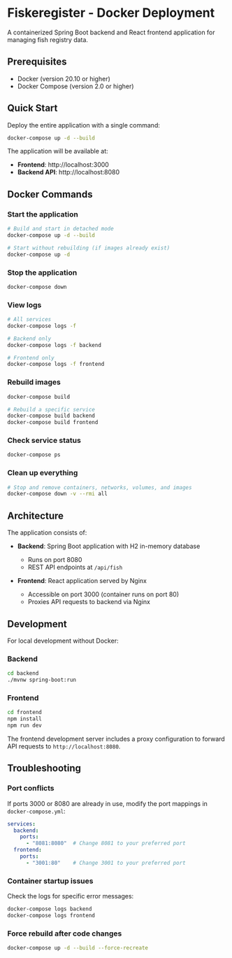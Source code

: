 # Fiskeregister - Docker Deployment

A containerized Spring Boot backend and React frontend application for managing fish registry data.

## Prerequisites

- Docker (version 20.10 or higher)
- Docker Compose (version 2.0 or higher)

## Quick Start

Deploy the entire application with a single command:

```bash
docker-compose up -d --build
```

The application will be available at:
- **Frontend**: http://localhost:3000
- **Backend API**: http://localhost:8080

## Docker Commands

### Start the application
```bash
# Build and start in detached mode
docker-compose up -d --build

# Start without rebuilding (if images already exist)
docker-compose up -d
```

### Stop the application
```bash
docker-compose down
```

### View logs
```bash
# All services
docker-compose logs -f

# Backend only
docker-compose logs -f backend

# Frontend only
docker-compose logs -f frontend
```

### Rebuild images
```bash
docker-compose build

# Rebuild a specific service
docker-compose build backend
docker-compose build frontend
```

### Check service status
```bash
docker-compose ps
```

### Clean up everything
```bash
# Stop and remove containers, networks, volumes, and images
docker-compose down -v --rmi all
```

## Architecture

The application consists of:

- **Backend**: Spring Boot application with H2 in-memory database
  - Runs on port 8080
  - REST API endpoints at `/api/fish`
  
- **Frontend**: React application served by Nginx
  - Accessible on port 3000 (container runs on port 80)
  - Proxies API requests to backend via Nginx

## Development

For local development without Docker:

### Backend
```bash
cd backend
./mvnw spring-boot:run
```

### Frontend
```bash
cd frontend
npm install
npm run dev
```

The frontend development server includes a proxy configuration to forward API requests to `http://localhost:8080`.

## Troubleshooting

### Port conflicts
If ports 3000 or 8080 are already in use, modify the port mappings in `docker-compose.yml`:

```yaml
services:
  backend:
    ports:
      - "8081:8080"  # Change 8081 to your preferred port
  frontend:
    ports:
      - "3001:80"    # Change 3001 to your preferred port
```

### Container startup issues
Check the logs for specific error messages:
```bash
docker-compose logs backend
docker-compose logs frontend
```

### Force rebuild after code changes
```bash
docker-compose up -d --build --force-recreate
```
